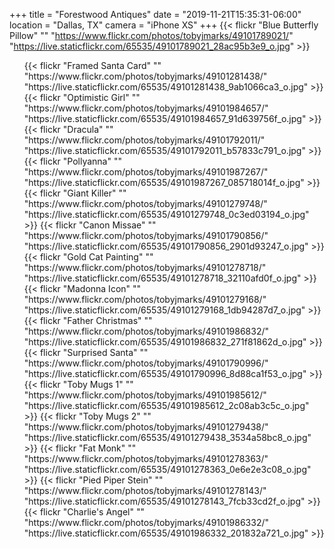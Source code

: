 +++
title = "Forestwood Antiques"
date = "2019-11-21T15:35:31-06:00"
location = "Dallas, TX"
camera = "iPhone XS"
+++
{{< flickr "Blue Butterfly Pillow"
           ""
           "https://www.flickr.com/photos/tobyjmarks/49101789021/"
           "https://live.staticflickr.com/65535/49101789021_28ac95b3e9_o.jpg" >}}
<!--more-->

<div class="container-fluid">
<div class="demo-gallery dark mrb35">
	<ul id="lightgallery" class="list-unstyled row">
<!--
{{< flickr "Cheesecake"
           ""
           "https://www.flickr.com/photos/tobyjmarks/49101987532/"
           "https://live.staticflickr.com/65535/49101987532_ac46979c40_o.jpg" >}}
-->
{{< flickr "Framed Santa Card"
           ""
           "https://www.flickr.com/photos/tobyjmarks/49101281438/"
           "https://live.staticflickr.com/65535/49101281438_9ab1066ca3_o.jpg" >}}
{{< flickr "Optimistic Girl"
           ""
           "https://www.flickr.com/photos/tobyjmarks/49101984657/"
           "https://live.staticflickr.com/65535/49101984657_91d639756f_o.jpg" >}}
{{< flickr "Dracula"
           ""
           "https://www.flickr.com/photos/tobyjmarks/49101792011/"
           "https://live.staticflickr.com/65535/49101792011_b57833c791_o.jpg" >}}
<!--
{{< flickr "The Mummy"
           ""
           "https://www.flickr.com/photos/tobyjmarks/49101792306/"
           "https://live.staticflickr.com/65535/49101792306_1cd665d57e_o.jpg" >}}
-->
{{< flickr "Pollyanna"
           ""
           "https://www.flickr.com/photos/tobyjmarks/49101987267/"
           "https://live.staticflickr.com/65535/49101987267_085718014f_o.jpg" >}}
{{< flickr "Giant Killer"
           ""
           "https://www.flickr.com/photos/tobyjmarks/49101279748/"
           "https://live.staticflickr.com/65535/49101279748_0c3ed03194_o.jpg" >}}
{{< flickr "Canon Missae"
           ""
           "https://www.flickr.com/photos/tobyjmarks/49101790856/"
           "https://live.staticflickr.com/65535/49101790856_2901d93247_o.jpg" >}}
{{< flickr "Gold Cat Painting"
           ""
           "https://www.flickr.com/photos/tobyjmarks/49101278718/"
           "https://live.staticflickr.com/65535/49101278718_32110afd0f_o.jpg" >}}
<!--
{{< flickr "Secret Hearts"
           ""
           "https://www.flickr.com/photos/tobyjmarks/49101281113/"
           "https://live.staticflickr.com/65535/49101281113_08253b6aee_o.jpg" >}}
-->
{{< flickr "Madonna Icon"
           ""
           "https://www.flickr.com/photos/tobyjmarks/49101279168/"
           "https://live.staticflickr.com/65535/49101279168_1db94287d7_o.jpg" >}}
<!--
{{< flickr "Monster Madness"
           ""
           "https://www.flickr.com/photos/tobyjmarks/49101280138/"
           "https://live.staticflickr.com/65535/49101280138_a99d0e7223_o.jpg" >}}
-->
{{< flickr "Father Christmas"
           ""
           "https://www.flickr.com/photos/tobyjmarks/49101986832/"
           "https://live.staticflickr.com/65535/49101986832_271f81862d_o.jpg" >}}
{{< flickr "Surprised Santa"
           ""
           "https://www.flickr.com/photos/tobyjmarks/49101790996/"
           "https://live.staticflickr.com/65535/49101790996_8d88ca1f53_o.jpg" >}}
{{< flickr "Toby Mugs 1"
           ""
           "https://www.flickr.com/photos/tobyjmarks/49101985612/"
           "https://live.staticflickr.com/65535/49101985612_2c08ab3c5c_o.jpg" >}}
{{< flickr "Toby Mugs 2"
           ""
           "https://www.flickr.com/photos/tobyjmarks/49101279438/"
           "https://live.staticflickr.com/65535/49101279438_3534a58bc8_o.jpg" >}}
{{< flickr "Fat Monk"
           ""
           "https://www.flickr.com/photos/tobyjmarks/49101278363/"
           "https://live.staticflickr.com/65535/49101278363_0e6e2e3c08_o.jpg" >}}
{{< flickr "Pied Piper Stein"
           ""
           "https://www.flickr.com/photos/tobyjmarks/49101278143/"
           "https://live.staticflickr.com/65535/49101278143_7fcb33cd2f_o.jpg" >}}
<!--
{{< flickr "The Monster Times"
           ""
           "https://www.flickr.com/photos/tobyjmarks/49101278978/"
           "https://live.staticflickr.com/65535/49101278978_dbb4dbba88_o.jpg" >}}
{{< flickr "Halloween Cookie Cutters"
           ""
           "https://www.flickr.com/photos/tobyjmarks/49101792526/"
           "https://live.staticflickr.com/65535/49101792526_a9b021a6c7_o.jpg" >}}
{{< flickr "Unicorns and Crystal"
           ""
           "https://www.flickr.com/photos/tobyjmarks/49101789726/"
           "https://live.staticflickr.com/65535/49101789726_f4a43048cb_o.jpg" >}}
-->
{{< flickr "Charlie's Angel"
           ""
           "https://www.flickr.com/photos/tobyjmarks/49101986332/"
           "https://live.staticflickr.com/65535/49101986332_201832a721_o.jpg" >}}
	</ul>
</div>
</div>
